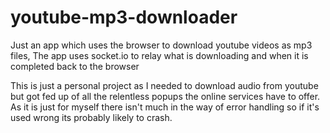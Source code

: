 # youtube-mp3-downloader
Just an app which uses the browser to download youtube videos as mp3 files, The app uses socket.io to relay what is downloading and when it is completed back to the browser

This is just a personal project as I needed to download audio from youtube but got fed up of all the relentless popups the online services have to offer.
As it is just for myself there isn't much in the way of error handling so if it's used wrong its probably likely to crash.

